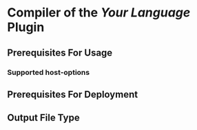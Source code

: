 # Compiler of the *Your Language* Plugin

## Prerequisites For Usage

### Supported host-options


## Prerequisites For Deployment

## Output File Type


